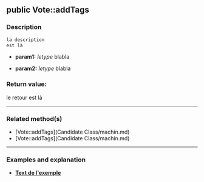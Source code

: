 ## public Vote::addTags

### Description    

```php
la description
est là
```

- **param1:** *letype* blabla

- **param2:** *letype* blabla



### Return value:   

le retour
est là


---------------------------------------

### Related method(s)      

* [Vote::addTags](Candidate Class/machin.md)    
* [Vote::addTags](Candidate Class/machin.md)    

---------------------------------------

### Examples and explanation

* **[Text de l'exemple](link)**    
